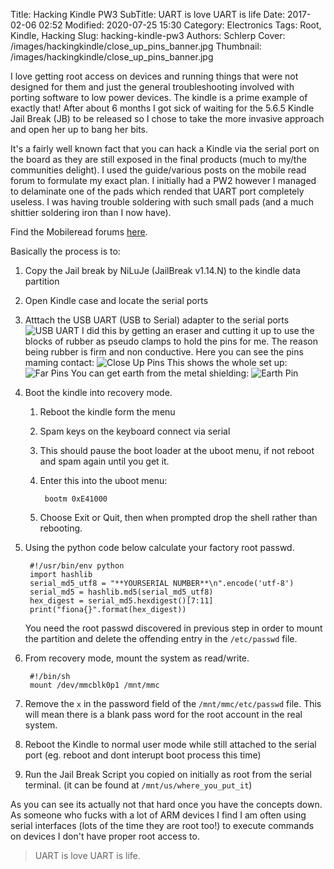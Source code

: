 Title: Hacking Kindle PW3
SubTitle: UART is love UART is life
Date: 2017-02-06 02:52
Modified: 2020-07-25 15:30
Category: Electronics
Tags: Root, Kindle, Hacking
Slug: hacking-kindle-pw3
Authors: Schlerp
Cover: /images/hackingkindle/close_up_pins_banner.jpg
Thumbnail: /images/hackingkindle/close_up_pins_banner.jpg


I love getting root access on devices and running things that were not designed for them and just the general troubleshooting involved with porting software to low power devices. The kindle is a prime example of exactly that! After about 6 months I got sick of waiting for the 5.6.5 Kindle Jail Break (JB) to be released so I chose to take the more invasive approach and open her up to bang her bits.

It's a fairly well known fact that you can hack a Kindle via the serial port on the board as they are still exposed in the final products (much to my/the communities delight). I used the guide/various posts on the mobile read forum to formulate my exact plan. I initially had a PW2 however I managed to delaminate one of the pads which rended that UART port completely useless. I was having trouble soldering with such small pads (and a much shittier soldering iron than I now have).

Find the Mobileread forums [here](http://www.mobileread.com/forums/forumdisplay.php?f=150).

Basically the process is to:

1. Copy the Jail break by NiLuJe (JailBreak v1.14.N) to the kindle data partition
2. Open Kindle case and locate the serial ports
3. Atttach the USB UART (USB to Serial) adapter to the serial ports
![USB UART](/images/hackingkindle/usbuart.jpg)
I did this by getting an eraser and cutting it up to use the blocks of rubber as pseudo clamps to hold the pins for me. The reason being rubber is firm and non conductive.
Here you can see the pins maming contact:
![Close Up Pins](/images/hackingkindle/close_up_pins.jpg)
This shows the whole set up:
![Far Pins](/images/hackingkindle/far_pins.jpg)
You can get earth from the metal shielding:
![Earth Pin](/images/hackingkindle/earth_pin.jpg)
4. Boot the kindle into recovery mode.
    1. Reboot the kindle form the menu
    2. Spam keys on the keyboard connect via serial
    3. This should pause the boot loader at the uboot menu, if not reboot and spam again until you get it.
    4. Enter this into the uboot menu:

            bootm 0xE41000

    5. Choose Exit or Quit, then when prompted drop the shell rather than rebooting.

5. Using the python code below calculate your factory root passwd.  

        #!/usr/bin/env python
        import hashlib
        serial_md5_utf8 = "**YOURSERIAL NUMBER**\n".encode('utf-8')
        serial_md5 = hashlib.md5(serial_md5_utf8)
        hex_digest = serial_md5.hexdigest()[7:11]
        print("fiona{}".format(hex_digest))

    You need the root passwd discovered in previous step in order to mount the partition and delete the offending entry in the `/etc/passwd` file.

6. From recovery mode, mount the system as read/write.  

        #!/bin/sh
        mount /dev/mmcblk0p1 /mnt/mmc

7. Remove the `x` in the password field of the `/mnt/mmc/etc/passwd` file. This will mean there is a blank pass word for the root account in the real system.
8. Reboot the Kindle to normal user mode while still attached to the serial port (eg. reboot and dont interupt boot process this time)
9. Run the Jail Break Script you copied on initially as root from the serial terminal. (it can be found at `/mnt/us/where_you_put_it`)

As you can see its actually not that hard once you have the concepts down. As someone who fucks with a lot of ARM devices I find I am often using serial interfaces (lots of the time they are root too!) to execute commands on devices I don't have proper root access to.

> UART is love UART is life.
